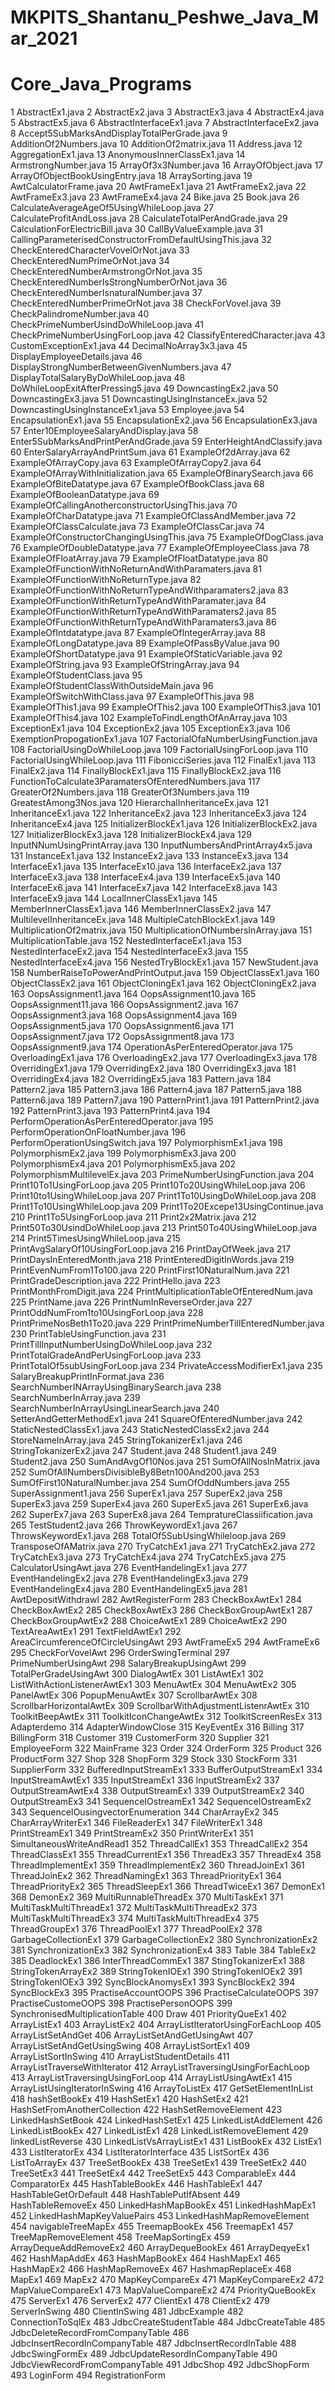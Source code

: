 # MKPITS_Shantanu_Peshwe_Java_Mar_2021

# Core_Java_Programs

1	AbstractEx1.java
2	AbstractEx2.java
3	AbstractEx3.java
4	AbstractEx4.java
5	AbstractEx5.java
6	AbstractInterfaceEx1.java
7	AbstractInterfaceEx2.java
8	Accept5SubMarksAndDisplayTotalPerGrade.java
9	AdditionOf2Numbers.java
10	AdditionOf2matrix.java
11	Address.java
12	AggregationEx1.java
13	AnonymousInnerClassEx1.java
14	ArmstrongNumber.java
15	ArrayOf3x3Number.java
16	ArrayOfObject.java
17	ArrayOfObjectBookUsingEntry.java
18	ArraySorting.java
19	AwtCalculatorFrame.java
20	AwtFrameEx1.java
21	AwtFrameEx2.java
22	AwtFrameEx3.java
23	AwtFrameEx4.java
24	Bike.java
25	Book.java
26	CalculateAverageAgeOf5UsingWhileLoop.java
27	CalculateProfitAndLoss.java
28	CalculateTotalPerAndGrade.java
29	CalculationForElectricBill.java
30	CallByValueExample.java
31	CallingParameterisedConstructorFromDefaultUsingThis.java
32	CheckEnteredCharacterVovelOrNot.java
33	CheckEnteredNumPrimeOrNot.java
34	CheckEnteredNumberArmstrongOrNot.java
35	CheckEnteredNumberIsStrongNumberOrNot.java
36	CheckEnteredNumberIsnaturalNumber.java
37	CheckEnteredNumberPrimeOrNot.java
38	CheckForVovel.java
39	CheckPalindromeNumber.java
40	CheckPrimeNumberUsindDoWhileLoop.java
41	CheckPrimeNumberUsingForLoop.java
42	ClassifyEnteredCharacter.java
43	CustomExceptionEx1.java
44	DecimalNoArray3x3.java
45	DisplayEmployeeDetails.java
46	DisplayStrongNumberBetweenGivenNumbers.java
47	DisplayTotalSalaryByDoWhileLoop.java
48	DoWhileLoopExitAfterPressing5.java
49	DowncastingEx2.java
50	DowncastingEx3.java
51	DowncastingUsingInstanceEx.java
52	DowncastingUsingInstanceEx1.java
53	Employee.java
54	EncapsulationEx1.java
55	EncapsulationEx2.java
56	EncapsulationEx3.java
57	Enter10EmployeeSalaryAndDisplay.java
58	Enter5SubMarksAndPrintPerAndGrade.java
59	EnterHeightAndClassify.java
60	EnterSalaryArrayAndPrintSum.java
61	ExampleOf2dArray.java
62	ExampleOfArrayCopy.java
63	ExampleOfArrayCopy2.java
64	ExampleOfArrayWithInitialization.java
65	ExampleOfBinarySearch.java
66	ExampleOfBiteDatatype.java
67	ExampleOfBookClass.java
68	ExampleOfBooleanDatatype.java
69	ExampleOfCallingAnotherconstructorUsingThis.java
70	ExampleOfCharDatatype.java
71	ExampleOfClassAndMember.java
72	ExampleOfClassCalculate.java
73	ExampleOfClassCar.java
74	ExampleOfConstructorChangingUsingThis.java
75	ExampleOfDogClass.java
76	ExampleOfDoubleDatatype.java
77	ExampleOfEmployeeClass.java
78	ExampleOfFloatArray.java
79	ExampleOfFloatDatatype.java
80	ExampleOfFunctionWithNoReturnAndWithParamaters.java
81	ExampleOfFunctionWithNoReturnType.java
82	ExampleOfFunctionWithNoReturnTypeAndWithparamaters2.java
83	ExampleOfFunctionWithReturnTypeAndWithParamater.java
84	ExampleOfFunctionWithReturnTypeAndWithParamaters2.java
85	ExampleOfFunctionWithReturnTypeAndWithParamaters3.java
86	ExampleOfIntdatatype.java
87	ExampleOfIntegerArray.java
88	ExampleOfLongDatatype.java
89	ExampleOfPassByValue.java
90	ExampleOfShortDatatype.java
91	ExampleOfStaticVariable.java
92	ExampleOfString.java
93	ExampleOfStringArray.java
94	ExampleOfStudentClass.java
95	ExampleOfStudentClassWithOutsideMain.java
96	ExampleOfSwitchWithClass.java
97	ExampleOfThis.java
98	ExampleOfThis1.java
99	ExampleOfThis2.java
100	ExampleOfThis3.java
101	ExampleOfThis4.java
102	ExampleToFindLengthOfAnArray.java
103	ExceptionEx1.java
104	ExceptionEx2.java
105	ExceptionEx3.java
106	ExemptionPropogationEx1.java
107	FactorialOfaNumberUsingFunction.java
108	FactorialUsingDoWhileLoop.java
109	FactorialUsingForLoop.java
110	FactorialUsingWhileLoop.java
111	FibonicciSeries.java
112	FinalEx1.java
113	FinalEx2.java
114	FinallyBlockEx1.java
115	FinallyBlockEx2.java
116	FunctionToCalculate3ParamatersOfEnteredNumbers.java
117	GreaterOf2Numbers.java
118	GreaterOf3Numbers.java
119	GreatestAmong3Nos.java
120	HierarchalInheritanceEx.java
121	InheritanceEx1.java
122	InheritanceEx2.java
123	InheritanceEx3.java
124	InheritanceEx4.java
125	InitializerBlockEx1.java
126	InitializerBlockEx2.java
127	InitializerBlockEx3.java
128	InitializerBlockEx4.java
129	InputNNumUsingPrintArray.java
130	InputNumbersAndPrintArray4x5.java
131	InstanceEx1.java
132	InstanceEx2.java
133	InstanceEx3.java
134	InterfaceEx1.java
135	InterfaceEx10.java
136	InterfaceEx2.java
137	InterfaceEx3.java
138	InterfaceEx4.java
139	InterfaceEx5.java
140	InterfaceEx6.java
141	InterfaceEx7.java
142	InterfaceEx8.java
143	InterfaceEx9.java
144	LocalInnerClassEx1.java
145	MemberInnerClassEx1.java
146	MemberInnerClassEx2.java
147	MultilevelInheritanceEx.java
148	MultipleCatchBlockEx1.java
149	MultiplicationOf2matrix.java
150	MultiplicationOfNumbersInArray.java
151	MultiplicationTable.java
152	NestedInterfaceEx1.java
153	NestedInterfaceEx2.java
154	NestedInterfaceEx3.java
155	NestedInterfaceEx4.java
156	NestedTryBlockEx1.java
157	NewStudent.java
158	NumberRaiseToPowerAndPrintOutput.java
159	ObjectClassEx1.java
160	ObjectClassEx2.java
161	ObjectCloningEx1.java
162	ObjectCloningEx2.java
163	OopsAssignment1.java
164	OopsAssignment10.java
165	OopsAssignment11.java
166	OopsAssignment2.java
167	OopsAssignment3.java
168	OopsAssignment4.java
169	OopsAssignment5.java
170	OopsAssignment6.java
171	OopsAssignment7.java
172	OopsAssignment8.java
173	OopsAssignment9.java
174	OperationAsPerEnteredOperator.java
175	OverloadingEx1.java
176	OverloadingEx2.java
177	OverloadingEx3.java
178	OverridingEx1.java
179	OverridingEx2.java
180	OverridingEx3.java
181	OverridingEx4.java
182	OverridingEx5.java
183	Pattern.java
184	Pattern2.java
185	Pattern3.java
186	Pattern4.java
187	Pattern5.java
188	Pattern6.java
189	Pattern7.java
190	PatternPrint1.java
191	PatternPrint2.java
192	PatternPrint3.java
193	PatternPrint4.java
194	PerformOperationAsPerEnteredOperator.java
195	PerformOperationOnFloatNumber.java
196	PerformOperationUsingSwitch.java
197	PolymorphismEx1.java
198	PolymorphismEx2.java
199	PolymorphismEx3.java
200	PolymorphismEx4.java
201	PolymorphismEx5.java
202	PolymorphismMultilevelEx.java
203	PrimeNumberUsingFunction.java
204	Print10To1UsingForLoop.java
205	Print10To20UsingWhileLoop.java
206	Print10to1UsingWhileLoop.java
207	Print1To10UsingDoWhileLoop.java
208	Print1To10UsingWhileLoop.java
209	Print1To20Excepe13UsingContinue.java
210	Print1To5UsingForLoop.java
211	Print2x2Matrix.java
212	Print50To30UsindDoWhileLoop.java
213	Print50To40UsingWhileLoop.java
214	Print5TimesUsingWhileLoop.java
215	PrintAvgSalaryOf10UsingForLoop.java
216	PrintDayOfWeek.java
217	PrintDaysInEnteredMonth.java
218	PrintEnteredDigitInWords.java
219	PrintEvenNumFrom1To100.java
220	PrintFirst10NaturalNum.java
221	PrintGradeDescription.java
222	PrintHello.java
223	PrintMonthFromDigit.java
224	PrintMultiplicationTableOfEnteredNum.java
225	PrintName.java
226	PrintNumInReverseOrder.java
227	PrintOddNumFrom1to10UsingForLoop.java
228	PrintPrimeNosBeth1To20.java
229	PrintPrimeNumberTillEnteredNumber.java
230	PrintTableUsingFunction.java
231	PrintTillInputNumberUsingDoWhileLoop.java
232	PrintTotalGradeAndPerUsingForLoop.java
233	PrintTotalOf5subUsingForLoop.java
234	PrivateAccessModifierEx1.java
235	SalaryBreakupPrintInFormat.java
236	SearchNumberINArrayUsingBinarySearch.java
238	SearchNumberInArray.java
239	SearchNumberInArrayUsingLinearSearch.java
240	SetterAndGetterMethodEx1.java
241	SquareOfEnteredNumber.java
242	StaticNestedClassEx1.java
243	StaticNestedClassEx2.java
244	StoreNameInArray.java
245	StringTokanizerEx1.java
246	StringTokanizerEx2.java
247	Student.java
248	Student1.java
249	Student2.java
250	SumAndAvgOf10Nos.java
251	SumOfAllNosInMatrix.java
252	SumOfAllNumbersDivisibleBy8Betn100And200.java
253	SumOfFirst10NaturalNumber.java
254	SumOfOddNumbers.java
255	SuperAssignment1.java
256	SuperEx1.java
257	SuperEx2.java
258	SuperEx3.java
259	SuperEx4.java
260	SuperEx5.java
261	SuperEx6.java
262	SuperEx7.java
263	SuperEx8.java
264	TempratureClassiification.java
265	TestStudent2.java
266	ThrowKeywordEx1.java
267	ThrowsKeywordEx1.java
268	TotalOf5SubUsingWhileloop.java
269	TransposeOfAMatrix.java
270	TryCatchEx1.java
271	TryCatchEx2.java
272	TryCatchEx3.java
273	TryCatchEx4.java
274	TryCatchEx5.java
275 CalculatorUsingAwt.java
276	EventHandelingEx1.java
277 EventHandelingEx2.java
278 EventHandelingEx3.java
279 EventHandelingEx4.java
280	EventHandelingEx5.java
281 AwtDepositWithdrawl
282	AwtRegisterForm
283	CheckBoxAwtEx1
284	CheckBoxAwtEx2
285	CheckBoxAwtEx3
286	CheckBoxGroupAwtEx1
287	CheckBoxGroupAwtEx2
288	ChoiceAwtEx1
289 ChoiceAwtEx2
290	TextAreaAwtEx1
291 TextFieldAwtEx1
292	AreaCircumferenceOfCircleUsingAwt
293	AwtFrameEx5
294	AwtFrameEx6
295	CheckForVovelAwt
296	OrderSwingTerminal
297	PrimeNumberUsingAwt
298	SalaryBreakupUsingAwt
299	TotalPerGradeUsingAwt
300	DialogAwtEx
301	ListAwtEx1
302	ListWithActionListenerAwtEx1
303	MenuAwtEx
304	MenuAwtEx2
305	PanelAwtEx
306	PopupMenuAwtEx
307	ScrollbarAwtEx
308	ScrollbarHorizontalAwtEx
309	ScrollbarWithAdjustmentListenrAwtEx
310	ToolkitBeepAwtEx
311	ToolkitIconChangeAwtEx
312	ToolkitScreenResEx
313 Adapterdemo
314 AdapterWindowClose
315 KeyEventEx
316 Billing
317 BillingForm
318 Customer
319 CustomerForm
320 Supplier
321 EmployeeForm
322 MainFrame
323 Order
324 OrderForm
325 Product
326 ProductForm
327 Shop
328 ShopForm
329 Stock
330 StockForm
331 SupplierForm
332 BufferedInputStreamEx1
333 BufferOutputStreamEx1
334 InputStreamAwtEx1
335 InputStreamEx1
336 InputStreamEx2
337 OutputStreamAwtEx4
338 OutputStreamEx1
339 OutputStreamEx2
340 OutputStreamEx3
341 SequenceIOstreamEx1
342 SequenceIOstreamEx2
343 SequenceIOusingvectorEnumeration
344 CharArrayEx2
345 CharArrayWriterEx1
346 FileReaderEx1
347 FileWriterEx1
348 PrintStreamEx1
349 PrintStreamEx2
350 PrintWriterEx1
351 SimultaneousWriteAndRead1
352 ThreadCallEx1
353 ThreadCallEx2
354 ThreadClassEx1
355 ThreadCurrentEx1
356 ThreadEx3
357 ThreadEx4
358 ThreadImplementEx1
359 ThreadImplementEx2
360 ThreadJoinEx1
361 ThreadJoinEx2
362 ThreadNamingEx1
363 ThreadPriorityEx1
364 ThreadPriorityEx2
365 ThreadSleepEx1
366 ThreadTwiceEx1
367 DemonEx1
368 DemonEx2
369 MultiRunnableThreadEx
370 MultiTaskEx1
371 MultiTaskMultiThreadEx1
372 MultiTaskMultiThreadEx2
373 MultiTaskMultiThreadEx3
374 MultiTaskMultiThreadEx4
375 ThreadGroupEx1
376 ThreadPoolEx1
377 ThreadPoolEx2
378 GarbageCollectionEx1
379 GarbageCollectionEx2
380 SynchronizationEx2
381 SynchronizationEx3
382 SynchronizationEx4
383 Table
384 TableEx2
385 DeadlockEx1
386 InterThreadCommEx1
387 StingTokanizerEx1
388 StringTokenArrayEx2
389 StringTokenIOEx1
390 StringTokenIOEx2
391 StringTokenIOEx3
392 SyncBlockAnomysEx1
393 SyncBlockEx2
394 SyncBlockEx3
395 PractiseAccountOOPS
396 PractiseCalculateOOPS
397 PractiseCustomeOOPS
398 PractisePersonOOPS
399 SynchronisedMultiplicationTable
400 Draw
401 PriorityQueEx1
402 ArrayListEx1
403 ArrayListEx2
404 ArrayListIteratorUsingForEachLoop
405 ArrayListSetAndGet
406 ArrayListSetAndGetUsingAwt
407 ArrayListSetAndGetUsingSwing
408 ArrayListSortEx1
409 ArrayListSortInSwing
410 ArrayListStudentDetails
411 ArrayListTraverseWithIterator
412 ArrayListTraversingUsingForEachLoop
413 ArrayListTraversingUsingForLoop
414 ArrayListUsingAwtEx1
415 ArrayListUsingIteratorInSwing
416 ArrayToListEx
417 GetSetElementInList
418 hashSetBookEx
419 HashSetEx1
420 HashSetEx2
421 HashSetFromAnotherCollection
422 HashSetRemoveElement
423 LinkedHashSetBook
424 LinkedHashSetEx1
425 LinkedListAddElement
426 LinkedListBookEx
427 LinkedListEx1
428 LinkedListRemoveElement
429 linkedListReverse
430 LinkedListVsArrayListEx1
431 ListBookEx
432 ListEx1
433 ListIteratorEx
434 ListIteratorInterface
435 ListSortEx
436 ListToArrayEx
437 TreeSetBookEx
438 TreeSetEx1
439 TreeSetEx2
440 TreeSetEx3
441 TreeSetEx4
442 TreeSetEx5
443 ComparableEx
444 ComparatorEx
445 HashTableBookEx
446 HashTableEx1
447 HashTableGetOrDefault
448 HashTablePutIfAbsent
449 HashTableRemoveEx
450 LinkedHashMapBookEx
451 LinkedHashMapEx1
452 LinkedHashMapKeyValuePairs
453 LinkedHashMapRemoveElement
454 navigableTreeMapEx
455 TreemapBookEx
456 TreemapEx1
457 TreeMapRemoveElement
458 TreeMapSortingEx
459 ArrayDequeAddRemoveEx2
460 ArrayDequeBookEx
461 ArrayDeqyeEx1
462 HashMapAddEx
463 HashMapBookEx
464 HashMapEx1
465 HashMapEx2
466 HashMapRemoveEx
467 HashmapReplaceEx
468 MapEx1
469 MapEx2
470 MapKeyCompareEx
471 MapKeyCompareEx2
472 MapValueCompareEx1
473 MapValueCompareEx2
474 PriorityQueBookEx
475 ServerEx1
476 ServerEx2
477 ClientEx1
478 ClientEx2
479 ServerInSwing
480 ClientInSwing
481 JdbcExample
482 ConnectionToSqlEx
483 JdbcCreateStudentTable
484 JdbcCreateTable
485 JdbcDeleteRecordFromCompanyTable
486 JdbcInsertRecordInCompanyTable
487 JdbcInsertRecordInTable
488 JdbcSwingFormEx
489 JdbcUpdateResordInCompanyTable
490 JdbcViewRecordFromCompanyTable
491 JdbcShop
492 JdbcShopForm
493 LoginForm
494 RegistrationForm